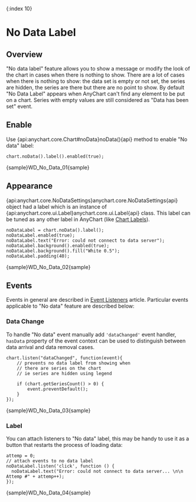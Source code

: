 {:index 10}
# No Data Label

## Overview

"No data label" feature allows you to show a message or modify the look of the chart in cases when there is nothing to show. There are a lot of cases when there is nothing to show: the data set is empty or not set, the series are hidden, the series are there but there are no point to show. By default "No Data Label" appears when AnyChart can't find any element to be put on a chart. Series with empty values are still considered as "Data has been set" event.

## Enable

Use {api:anychart.core.Chart#noData}noData(){api} method to enable "No data" label:

```
chart.noData().label().enabled(true);
```

{sample}WD\_No\_Data\_01{sample}

## Appearance

{api:anychart.core.NoDataSettings}anychart.core.NoDataSettings{api} object had a label which is an instance of {api:anychart.core.ui.Label}anychart.core.ui.Label{api} class. This label can be tuned as any other label in AnyChart (like [Chart Labels](../Common_Settings/Chart_Labels)).

```
noDataLabel = chart.noData().label();
noDataLabel.enabled(true);
noDataLabel.text("Error: could not connect to data server");
noDataLabel.background().enabled(true);
noDataLabel.background().fill("White 0.5");
noDataLabel.padding(40);
```

{sample}WD\_No\_Data\_02{sample}

## Events

Events in general are described in [Event Listeners](../Common_Settings/Event_Listeners) article. Particular events applicable to "No data" feature are described below:

### Data Change

To handle "No data" event manually add `'dataChanged'` event handler, `hasData` property of the event context can be used to distinguish between data arrival and data removal cases.

```
chart.listen("dataChanged", function(event){
    // prevents no data label from showing when 
    // there are series on the chart
    // ie series are hidden using legend

    if (chart.getSeriesCount() > 0) {
        event.preventDefault();
    }
});
```

{sample}WD\_No\_Data\_03{sample}

### Label

You can attach listeners to "No data" label, this may be handy to use it as a button that restarts the process of loading data:

```
attemp = 0;
// attach events to no data label
noDataLabel.listen('click', function () {
  noDataLabel.text("Error: could not connect to data server... \n\n Attemp #" + attemp++);
});
```

{sample}WD\_No\_Data\_04{sample}